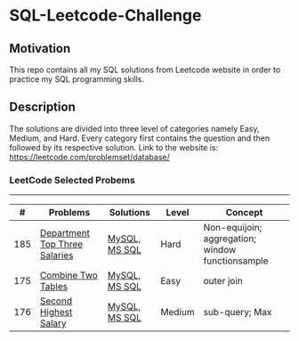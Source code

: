 
# SQL-Leetcode-Challenge 

## Motivation
This repo contains all my SQL solutions from Leetcode website in order to practice my SQL programming skills.

## Description
The solutions are divided into three level of categories namely Easy, Medium, and Hard. Every category first contains the question and then followed by its respective solution.
Link to the website is: https://leetcode.com/problemset/database/

### LeetCode Selected Probems
---

| \# | Problems | Solutions | Level | Concept |
|----|----------|-----------|------| --------|
| 185 | [Department Top Three Salaries](https://leetcode.com/problems/department-top-three-salaries) | [MySQL, MS SQL](./02_Hard/Department%20Top%20Three%20Salaries.sql) | Hard | Non-equijoin; aggregation; window functionsample |
| 175 | [Combine Two Tables](https://leetcode.com/problems/combine-two-tables/) | [MySQL, MS SQL](./00_Easy/Combine%20Two%20Tables.sql) | Easy | outer join |
| 176 | [Second Highest Salary](https://leetcode.com/problems/second-highest-salary/) | [MySQL, MS SQL](./01_Medium/Second%20Highest%20Salary.sql) | Medium | sub-query; Max |